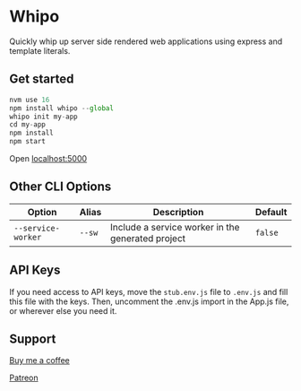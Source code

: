 # Whipo

Quickly whip up server side rendered web applications using express and template literals.

## Get started

```js
nvm use 16
npm install whipo --global
whipo init my-app
cd my-app
npm install
npm start
```

Open [localhost:5000](http://localhost:5000/)

## Other CLI Options

| Option | Alias | Description | Default | 
| ------ | ----- | ----------- | ------- |
| `--service-worker` | `--sw` | Include a service worker in the generated project | `false` |

## API Keys

If you need access to API keys, move the `stub.env.js` file to `.env.js` and fill this file with the keys.
Then, uncomment the .env.js import in the App.js file, or wherever else you need it.

## Support

[Buy me a coffee](https://www.buymeacoffee.com/alexlockhart)

[Patreon](https://www.patreon.com/alexlockhart)
